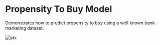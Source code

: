 # Propensity To Buy Model
Demonstrates how to predict propensity to buy using a well known bank marketing dataset.

![atx](https://img.shields.io/badge/ATX-645-green?style=for-the-badge&logo=graphql)
